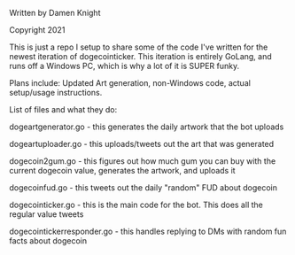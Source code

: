 Written by Damen Knight

Copyright 2021

This is just a repo I setup to share some of the code I've written for the newest iteration of dogecointicker.  This iteration is entirely GoLang, and runs off a Windows PC, which is why a lot of it is SUPER funky.

Plans include: Updated Art generation, non-Windows code, actual setup/usage instructions.

List of files and what they do:

dogeartgenerator.go - this generates the daily artwork that the bot uploads

dogeartuploader.go - this uploads/tweets out the art that was generated

dogecoin2gum.go - this figures out how much gum you can buy with the current dogecoin value, generates the artwork, and uploads it

dogecoinfud.go - this tweets out the daily "random" FUD about dogecoin

dogecointicker.go - this is the main code for the bot.  This does all the regular value tweets

dogecointickerresponder.go - this handles replying to DMs with random fun facts about dogecoin


